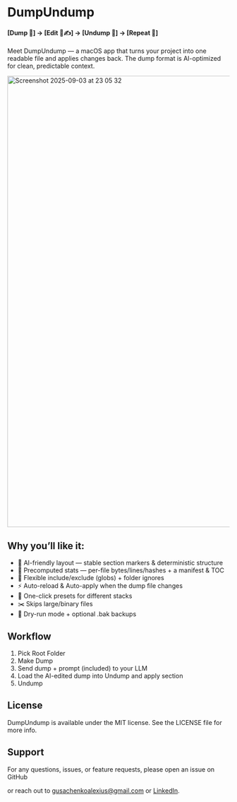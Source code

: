 # DumpUndump
#### [Dump 🧾] → [Edit 🤖✍️] → [Undump 📁] → [Repeat 🔁]
Meet DumpUndump — a macOS app that turns your project into one readable file and applies changes back. The dump format is AI-optimized for clean, predictable context.

<img width="1311" height="1022" alt="Screenshot 2025-09-03 at 23 05 32" src="https://github.com/user-attachments/assets/02e29cae-c3c7-4fe2-bdce-999c8c750bdd" />

## Why you’ll like it:

- 🤖 AI-friendly layout — stable section markers & deterministic structure
- 📏 Precomputed stats — per-file bytes/lines/hashes + a manifest & TOC
- 🎯 Flexible include/exclude (globs) + folder ignores
- ⚡ Auto-reload & Auto-apply when the dump file changes
- 🧩 One-click presets for different stacks
- ✂️ Skips large/binary files
- 🧪 Dry-run mode + optional .bak backups

## Workflow
1.	Pick Root Folder
2.	Make Dump
3.	Send dump + prompt (included) to your LLM
4.	Load the AI-edited dump into Undump and apply section
5.	Undump

## License

DumpUndump is available under the MIT license. See the LICENSE file for more info.

## Support

For any questions, issues, or feature requests, please open an issue on GitHub

or reach out to [gusachenkoalexius@gmail.com](mailto:gusachenkoalexius@gmail.com) or [LinkedIn](https://www.linkedin.com/in/jmstajim/).
